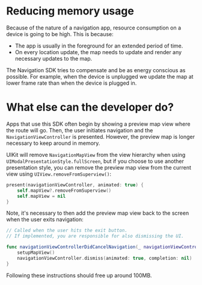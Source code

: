 # Reducing memory usage

Because of the nature of a navigation app, resource consumption on a device is going to be high. This is because:

* The app is usually in the foreground for an extended period of time.
* On every location update, the map needs to update and render any necessary updates to the map.

The Navigation SDK tries to compensate and be as energy conscious as possible. For example, when the device is unplugged we update the map at lower frame rate than when the device is plugged in.


# What else can the developer do?

Apps that use this SDK often begin by showing a preview map view where the route will go. Then, the user initiates navigation and the `NavigationViewController` is presented. However, the preview map is longer necessary to keep around in memory. 

UIKit will remove `NavigationMapView` from the view hierarchy when using `UIModalPresentationStyle.fullScreen`, but if you choose to use another presentation style, you can remove the preview map view from the current view using `UIView.removeFromSuperview()`:

```swift
present(navigationViewController, animated: true) {
    self.mapView?.removeFromSuperview()
    self.mapView = nil
}
```

Note, it's necessary to then add the preview map view back to the screen when the user exits navigation:


```swift
// Called when the user hits the exit button.
// If implemented, you are responsible for also dismissing the UI.

func navigationViewControllerDidCancelNavigation(_ navigationViewController: NavigationViewController) {
    setupMapView()
    navigationViewController.dismiss(animated: true, completion: nil)
}
```

Following these instructions should free up around 100MB.
